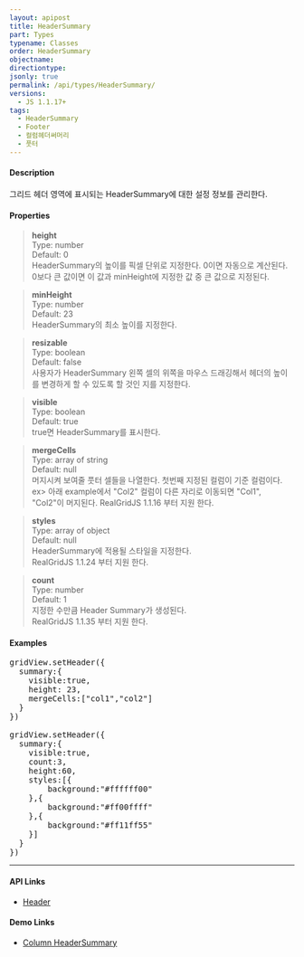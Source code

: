 ```yaml
---
layout: apipost
title: HeaderSummary
part: Types
typename: Classes
order: HeaderSummary
objectname: 
directiontype: 
jsonly: true
permalink: /api/types/HeaderSummary/
versions:
  - JS 1.1.17+
tags: 
  - HeaderSummary
  - Footer
  - 컬럼헤더써머리
  - 풋터
---
```


#### Description

 그리드 헤더 영역에 표시되는 HeaderSummary에 대한 설정 정보를 관리한다.

#### Properties

> **height**  
> Type: number  
> Default: 0  
> HeaderSummary의 높이를 픽셀 단위로 지정한다. 0이면 자동으로 계산된다. 0보다 큰 값이면 이 값과 minHeight에 지정한 값 중 큰 값으로 지정된다.

> **minHeight**  
> Type: number  
> Default: 23  
> HeaderSummary의 최소 높이를 지정한다.  

> **resizable**  
> Type: boolean   
> Default: false  
> 사용자가 HeaderSummary 왼쪽 셀의 위쪽을 마우스 드래깅해서 헤더의 높이를 변경하게 할 수 있도록 할 것인 지를 지정한다.

> **visible**  
> Type: boolean   
> Default: true     
> true면 HeaderSummary를 표시한다.  

> **mergeCells**  
> Type: array of string   
> Default: null     
> 머지시켜 보여줄 풋터 셀들을 나열한다. 첫번째 지정된 컬럼이 기준 컬럼이다. 
> ex> 아래 example에서 "Col2" 컬럼이 다른 자리로 이동되면 "Col1", "Col2"이 머지된다.
> RealGridJS 1.1.16 부터 지원 한다. 

> **styles**  
> Type: array of object   
> Default: null     
> HeaderSummary에 적용될 스타일을 지정한다.    
> RealGridJS 1.1.24 부터 지원 한다.   

> **count**  
> Type: number  
> Default: 1     
> 지정한 수만큼 Header Summary가 생성된다.   
> RealGridJS 1.1.35 부터 지원 한다. 

#### Examples   

<pre class="prettyprint">
gridView.setHeader({
  summary:{
    visible:true,
    height: 23,
    mergeCells:["col1","col2"]
  }
})

gridView.setHeader({
  summary:{
    visible:true, 
    count:3, 
    height:60,
    styles:[{
        background:"#ffffff00"
    },{
        background:"#ff00ffff"
    },{
        background:"#ff11ff55"
    }]
  }
})
</pre>

---

#### API Links

* [Header](/api/types/Header/)  

#### Demo Links 

* [Column HeaderSummary](http://demo.realgrid.com/HeaderAndFooter/HeaderSummary/)   
